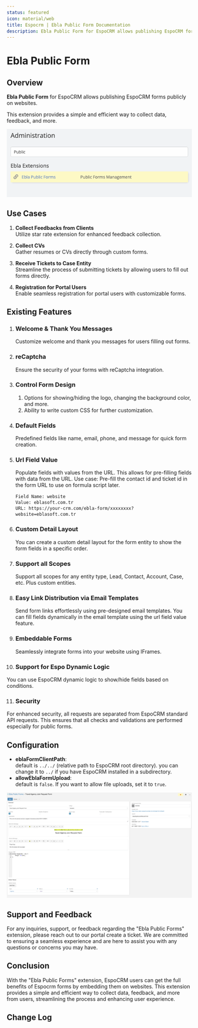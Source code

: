 ```yaml
---
status: featured
icon: material/web
title: Espocrm | Ebla Public Form Documentation
description: Ebla Public Form for EspoCRM allows publishing EspoCRM forms publicly on websites. 
---
```


# Ebla Public Form

## Overview

**Ebla Public Form** for EspoCRM allows publishing EspoCRM forms publicly on websites.

This extension provides a simple and efficient way to collect data, feedback, and more.

![Public Forms](../../_static/images/espocrm-extensions/public-form/espocrm-public-form-admin.png)

## Use Cases

1. **Collect Feedbacks from Clients** <br>
   Utilize star rate extension for enhanced feedback collection.

2. **Collect CVs** <br>
   Gather resumes or CVs directly through custom forms.

3. **Receive Tickets to Case Entity** <br>
   Streamline the process of submitting tickets by allowing users to fill out forms directly.

4. **Registration for Portal Users** <br>
   Enable seamless registration for portal users with customizable forms.

## Existing Features

1. ### Welcome & Thank You Messages
   Customize welcome and thank you messages for users filling out forms.

2. ### reCaptcha
   Ensure the security of your forms with reCaptcha integration.

3. ### Control Form Design
    1. Options for showing/hiding the logo, changing the background color, and more. <br>
    2. Ability to write custom CSS for further customization.

4. ### Default Fields
   Predefined fields like name, email, phone, and message for quick form creation.

5. ### Url Field Value
   Populate fields with values from the URL. This allows for pre-filling fields with data from the URL.
   Use case: Pre-fill the contact id and ticket id in the form URL to use on formula script later.

    ``` title="Example:"
    Field Name: website
    Value: eblasoft.com.tr
    URL: https://your-crm.com/ebla-form/xxxxxxxx?website=eblasoft.com.tr
    ```

6. ### Custom Detail Layout
   You can create a custom detail layout for the form entity to show the form fields in a specific order.

7. ### Support all Scopes
   Support all scopes for any entity type, Lead, Contact, Account, Case, etc. Plus custom entities.

8. ### Easy Link Distribution via Email Templates
   Send form links effortlessly using pre-designed email templates.
   You can fill fields dynamically in the email template using the url field value feature.

9. ### Embeddable Forms
   Seamlessly integrate forms into your website using IFrames.

10. ### Support for Espo Dynamic Logic
   You can use EspoCRM dynamic logic to show/hide fields based on conditions.

11. ### Security
   For enhanced security, all requests are separated from EspoCRM standard API requests. This ensures that all checks and validations are performed especially for public forms.

## Configuration

- **eblaFormClientPath**: <br>
  default is `../../` (relative path to EspoCRM root directory). you can change it to `../` if you have EspoCRM installed in a subdirectory.
- **allowEblaFormUpload**: <br>
  default is `false`. If you want to allow file uploads, set it to `true`.

![Public Forms](../../_static/images/espocrm-extensions/public-form/form-op.png)

## Support and Feedback

For any inquiries, support, or feedback regarding the "Ebla Public Forms" extension, please reach out to our portal create a ticket. We are committed to ensuring a seamless
experience and are here to assist you with any questions or concerns you may have.

## Conclusion

With the "Ebla Public Forms" extension, EspoCRM users can get the full benefits of Espocrm forms by embedding them on websites. This extension provides a simple and efficient way
to collect data, feedback, and more from users, streamlining the process and enhancing user experience.

## Change Log

<div class="change-log-wrapper" data-id="63495a03a73040934"></div>
